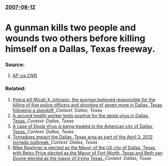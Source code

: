 ### [2007-08-12](/news/2007/08/12/index.md)

#  A gunman kills two people and wounds two others before killing himself on a Dallas, Texas freeway. 




### Source:

1. [AP via CNN](http://edition.cnn.com/2007/US/08/12/freeway.shootout.ap/index.html?eref=rss_us)

### Related:

1. [Police kill Micah X Johnson, the gunman believed responsible for the killing of five police officers and shooting of seven more in Dallas, Texas following a standoff. ](/news/2016/07/8/police-kill-micah-x-johnson-the-gunman-believed-responsible-for-the-killing-of-five-police-officers-and-shooting-of-seven-more-in-dallas-t.md) _Context: Dallas, Texas_
2. [A second health worker tests positive for the ebola virus in Dallas, Texas. ](/news/2014/10/15/a-second-health-worker-tests-positive-for-the-ebola-virus-in-dallas-texas.md) _Context: Dallas, Texas_
3. [A case of Ebola Virus is being treated in the American city of Dallas, Texas. ](/news/2014/09/30/a-case-of-ebola-virus-is-being-treated-in-the-american-city-of-dallas-texas.md) _Context: Dallas, Texas_
4. [Tornadoes impact the Dallas, Texas area as part of the April 3, 2012 tornado outbreak. ](/news/2012/04/3/tornadoes-impact-the-dallas-texas-area-as-part-of-the-april-3-2012-tornado-outbreak.md) _Context: Dallas, Texas_
5. [Mike Rawlings is elected as the Mayor of the US city of Dallas, Texas, with Betsy Price elected as the Mayor of Fort Worth, Texas and Beth van Duyne elected as the mayor of Irving Texas. ](/news/2011/06/18/mike-rawlings-is-elected-as-the-mayor-of-the-us-city-of-dallas-texas-with-betsy-price-elected-as-the-mayor-of-fort-worth-texas-and-beth-v.md) _Context: Dallas, Texas_
